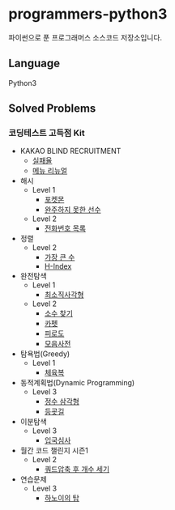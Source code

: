 # programmers-python3
파이썬으로 푼 프로그래머스 소스코드 저장소입니다.

## Language
Python3

## Solved Problems
### 코딩테스트 고득점 Kit

+ KAKAO BLIND RECRUITMENT
  + [실패율](https://github.com/Yiseull/programmers-python3/blob/master/KAKAO%20BLIND%20RECRUITMENT/%EC%8B%A4%ED%8C%A8%EC%9C%A8.py)
  + [메뉴 리뉴얼](https://github.com/Yiseull/programmers-python3/blob/master/KAKAO%20BLIND%20RECRUITMENT/%EB%A9%94%EB%89%B4%20%EB%A6%AC%EB%89%B4%EC%96%BC.py)
+ 해시
  + Level 1
    + [포켓몬](https://github.com/Yiseull/programmers-python3/blob/master/%ED%95%B4%EC%8B%9C/%ED%8F%AC%EC%BC%93%EB%AA%AC.py)
    + [완주하지 못한 선수](https://github.com/Yiseull/programmers-python3/blob/master/%ED%95%B4%EC%8B%9C/%EC%99%84%EC%A3%BC%ED%95%98%EC%A7%80%20%EB%AA%BB%ED%95%9C%20%EC%84%A0%EC%88%98.py)
  + Level 2
    + [전화번호 목록](https://github.com/Yiseull/programmers-python3/blob/master/%ED%95%B4%EC%8B%9C/%EC%A0%84%ED%99%94%EB%B2%88%ED%98%B8%20%EB%AA%A9%EB%A1%9D.py)
+ 정렬
  + Level 2
    + [가장 큰 수](https://github.com/Yiseull/programmers-python3/blob/master/%EC%A0%95%EB%A0%AC/%EA%B0%80%EC%9E%A5%20%ED%81%B0%20%EC%88%98.py)
    + [H-Index](https://github.com/Yiseull/programmers-python3/blob/master/%EC%A0%95%EB%A0%AC/H-index.py)
+ 완전탐색
  + Level 1
    + [최소직사각형](https://github.com/Yiseull/programmers-python3/blob/master/%EC%99%84%EC%A0%84%ED%83%90%EC%83%89/%EC%B5%9C%EC%86%8C%EC%A7%81%EC%82%AC%EA%B0%81%ED%98%95.py)
  + Level 2
    + [소수 찾기](https://github.com/Yiseull/programmers-python3/blob/master/%EC%99%84%EC%A0%84%ED%83%90%EC%83%89/%EC%86%8C%EC%88%98%20%EC%B0%BE%EA%B8%B0.py)
    + [카펫](https://github.com/Yiseull/programmers-python3/blob/master/%EC%99%84%EC%A0%84%ED%83%90%EC%83%89/%EC%B9%B4%ED%8E%AB.py)
    + [피로도](https://github.com/Yiseull/programmers-python3/blob/master/%EC%99%84%EC%A0%84%ED%83%90%EC%83%89/%ED%94%BC%EB%A1%9C%EB%8F%84.py)
    + [모음사전](https://github.com/Yiseull/programmers-python3/blob/master/%EC%99%84%EC%A0%84%ED%83%90%EC%83%89/%EB%AA%A8%EC%9D%8C%EC%82%AC%EC%A0%84.py)
+ 탐욕법(Greedy)
  + Level 1
    + [체육복](https://github.com/Yiseull/programmers-python3/blob/master/%EC%B2%B4%EC%9C%A1%EB%B3%B5.py)
+ 동적계획법(Dynamic Programming)
  + Level 3
    + [정수 삼각형](https://github.com/Yiseull/programmers-python3/blob/master/%EB%8F%99%EC%A0%81%EA%B3%84%ED%9A%8D%EB%B2%95(Dynamic%20Programming)/%EC%A0%95%EC%88%98%20%EC%82%BC%EA%B0%81%ED%98%95.py)
    + [등굣길](https://github.com/Yiseull/programmers-python3/blob/master/%EB%8F%99%EC%A0%81%EA%B3%84%ED%9A%8D%EB%B2%95(Dynamic%20Programming)/%EB%93%B1%EA%B5%A3%EA%B8%B8.py)
+ 이분탐색
  + Level 3
    + [입국심사](https://github.com/Yiseull/programmers-python3/blob/master/%EC%9D%B4%EB%B6%84%ED%83%90%EC%83%89/%EC%9E%85%EA%B5%AD%EC%8B%AC%EC%82%AC.py)
+ 월간 코드 챌린지 시즌1
  + Level 2
    + [쿼드압축 후 개수 세기](https://github.com/Yiseull/programmers-python3/blob/master/%EC%9B%94%EA%B0%84%20%EC%BD%94%EB%93%9C%20%EC%B1%8C%EB%A6%B0%EC%A7%80%20%EC%8B%9C%EC%A6%8C1/%EC%BF%BC%EB%93%9C%EC%95%95%EC%B6%95%20%ED%9B%84%20%EA%B0%9C%EC%88%98%20%EC%84%B8%EA%B8%B0.py)
+ 연습문제
  + Level 3
    + [하노이의 탑](https://github.com/Yiseull/programmers-python3/blob/master/%EC%97%B0%EC%8A%B5%EB%AC%B8%EC%A0%9C/%ED%95%98%EB%85%B8%EC%9D%B4%EC%9D%98%20%ED%83%91.py)